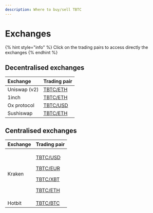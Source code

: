 ```yaml
---
description: Where to buy/sell TBTC
---
```


# Exchanges

{% hint style="info" %}
Click on the trading pairs to access directly the exchanges
{% endhint %}

## Decentralised exchanges

| Exchange | Trading pair |
| :--- | :--- |
| Uniswap \(v2\) | [TBTC/ETH ](https://uniswap.exchange/swap/0x8daebade922df735c38c80c7ebd708af50815faa) |
| 1inch | [TBTC/ETH](https://1inch.exchange/#/r/0x050F788d09395724777a67Dd08bE127cF70dd238/0xeeeeeeeeeeeeeeeeeeeeeeeeeeeeeeeeeeeeeeee/0x8daebade922df735c38c80c7ebd708af50815faa) |
| Ox protocol | [TBTC/USD](https://matcha.xyz/markets/TBTC/USD) |
| Sushiswap | [TBTC/ETH ](https://exchange.sushiswapclassic.org/#/swap?outputCurrency=0x8daebade922df735c38c80c7ebd708af50815faa) |

## Centralised exchanges

<table>
  <thead>
    <tr>
      <th style="text-align:left">Exchange</th>
      <th style="text-align:left">Trading pair</th>
    </tr>
  </thead>
  <tbody>
    <tr>
      <td style="text-align:left">Kraken</td>
      <td style="text-align:left">
        <p><a href="https://trade.kraken.com/markets/kraken/tbtc/usd">TBTC/USD</a>
        </p>
        <p><a href="https://trade.kraken.com/markets/kraken/tbtc/eur">TBTC/EUR</a>
        </p>
        <p><a href="https://trade.kraken.com/markets/kraken/tbtc/xbt">TBTC/XBT</a>
        </p>
        <p><a href="https://trade.kraken.com/markets/kraken/tbtc/eth">TBTC/ETH</a>
        </p>
      </td>
    </tr>
    <tr>
      <td style="text-align:left">Hotbit</td>
      <td style="text-align:left"><a href="https://www.hotbit.io/exchange?symbol=TBTC_BTC">TBTC/BTC</a>
      </td>
    </tr>
  </tbody>
</table>

